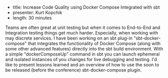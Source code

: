 * title: Increase Code Quality using Docker Compose Integrated with sbt
* presenter: Kurt Kopchik
* length: 30 minutes

Teams are often great at unit testing but when it comes to End-to-End and Integration testing things get much harder. Especially, when working with may discrete services. I have been working on an sbt plug-in "sbt-docker-compose" that integrates the functionality of Docker Compose (along with some other advanced features) directly into the sbt build environment. With a simple "dockerComposeUp" command in sbt you can launch ephemeral and isolated instances of you changes for live debugging and testing. I'd like to present lessons learned and an overview of how to use the soon to be released (before the conference) sbt-docker-compose plugin.